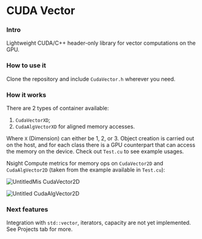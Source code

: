 # CUDA Vector

### Intro

Lightweight CUDA/C++ header-only library for vector computations on the GPU. 

### How to use it

Clone the repository and include `CudaVector.h` wherever you need.

### How it works

There are 2 types of container available:

1. `CudaVectorXD`;
2. `CudaAlgVectorXD` for aligned memory accesses.

Where `X` (Dimension) can either be 1, 2, or 3.
Object creation is carried out on the host, and for each class there is a GPU counterpart that can access the memory on the device.
Check out `Test.cu` to see example usages.

Nsight Compute metrics for memory ops on `CudaVector2D` and `CudaAlgVector2D` (taken from the example available in `Test.cu`):

![UntitledMis](https://user-images.githubusercontent.com/77488235/216616265-d92439af-a405-40fc-91ed-f263fbf841d9.png)
CudaVector2D

![Untitled](https://user-images.githubusercontent.com/77488235/216616232-6f7711b7-32ee-4e25-8f6f-a643c3bf3a06.png)
CudaAlgVector2D

### Next features

Integration with `std::vector`, iterators, capacity are not yet implemented. See Projects tab for more.
